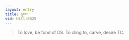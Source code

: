 ```yaml
---
layout: entry
title: དུངས་
vid: Hill:0825
---
```

> To love, be fond of DS\. To cling to, carve, desire TC\.


